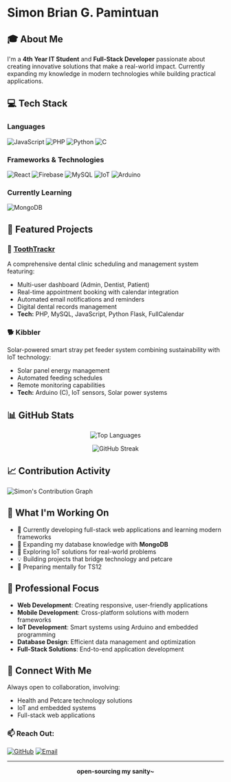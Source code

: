 # Simon Brian G. Pamintuan 

## 🎓 About Me
I'm a **4th Year IT Student** and **Full-Stack Developer** passionate about creating innovative solutions that make a real-world impact. Currently expanding my knowledge in modern technologies while building practical applications.

## 💻 Tech Stack

### Languages
![JavaScript](https://img.shields.io/badge/-JavaScript-F7DF1E?style=flat-square&logo=javascript&logoColor=black)
![PHP](https://img.shields.io/badge/-PHP-777BB4?style=flat-square&logo=php&logoColor=white)
![Python](https://img.shields.io/badge/-Python-3776AB?style=flat-square&logo=python&logoColor=white)
![C](https://img.shields.io/badge/-C-A8B9CC?style=flat-square&logo=c&logoColor=black)

### Frameworks & Technologies
![React](https://img.shields.io/badge/-React-61DAFB?style=flat-square&logo=react&logoColor=black)
![Firebase](https://img.shields.io/badge/-Firebase-FFCA28?style=flat-square&logo=firebase&logoColor=black)
![MySQL](https://img.shields.io/badge/-MySQL-4479A1?style=flat-square&logo=mysql&logoColor=white)
![IoT](https://img.shields.io/badge/-IoT-FF6B6B?style=flat-square&logo=internetofthings&logoColor=white)
![Arduino](https://img.shields.io/badge/-Arduino-00979D?style=flat-square&logo=arduino&logoColor=white)

### Currently Learning
![MongoDB](https://img.shields.io/badge/-MongoDB-47A248?style=flat-square&logo=mongodb&logoColor=white)

## 🚀 Featured Projects

### 🦷 [ToothTrackr](https://github.com/Saimeown/ToothTrackr)
A comprehensive dental clinic scheduling and management system featuring:
- Multi-user dashboard (Admin, Dentist, Patient)
- Real-time appointment booking with calendar integration
- Automated email notifications and reminders
- Digital dental records management
- **Tech:** PHP, MySQL, JavaScript, Python Flask, FullCalendar

### 🐕 Kibbler
Solar-powered smart stray pet feeder system combining sustainability with IoT technology:
- Solar panel energy management
- Automated feeding schedules
- Remote monitoring capabilities
- **Tech:** Arduino (C), IoT sensors, Solar power systems

## 📊 GitHub Stats

<div align="center">
  
![Top Languages](https://github-readme-stats.vercel.app/api/top-langs/?username=Saimeown&layout=compact&theme=tokyonight&hide_border=true)

![GitHub Streak](https://github-readme-streak-stats.herokuapp.com/?user=Saimeown&theme=tokyonight&hide_border=true)

</div>

## 📈 Contribution Activity

![Simon's Contribution Graph](https://github-readme-activity-graph.vercel.app/graph?username=Saimeown&theme=tokyo-night&hide_border=true&area=true)

## 🎯 What I'm Working On

- 🔭 Currently developing full-stack web applications and learning modern frameworks
- 🌱 Expanding my database knowledge with **MongoDB**
- 🤖 Exploring IoT solutions for real-world problems
- 💡 Building projects that bridge technology and petcare
- 🎵 Preparing mentally for TS12

## 💼 Professional Focus

- **Web Development**: Creating responsive, user-friendly applications
- **Mobile Development**: Cross-platform solutions with modern frameworks
- **IoT Development**: Smart systems using Arduino and embedded programming
- **Database Design**: Efficient data management and optimization
- **Full-Stack Solutions**: End-to-end application development

## 🤝 Connect With Me

Always open to collaboration, involving:
- Health and Petcare technology solutions
- IoT and embedded systems
- Full-stack web applications

### 📫 Reach Out:
[![GitHub](https://img.shields.io/badge/-GitHub-181717?style=flat-square&logo=github)](https://github.com/Saimeown)
[![Email](https://img.shields.io/badge/-Email-D14836?style=flat-square&logo=gmail&logoColor=white)](mailto:simonbriangarcia@gmail.com)

---

<div align="center">


**open-sourcing my sanity~**

</div>
